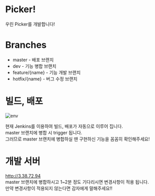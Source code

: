 # Picker!
우린 Picker를 개발합니다!

# Branches
- master - 배포 브랜치
- dev - 기능 병합 브랜치
- feature/{name} - 기능 개발 브랜치
- hotfix/{name} - 버그 수정 브랜치

# 빌드, 배포
![env](https://user-images.githubusercontent.com/23313008/146116966-d9ad44b6-ec77-4eaf-8b01-629a5315f53e.png)  

현재 Jenkins를 이용하여 빌드, 배포가 자동으로 이루어 집니다.  
master 브랜치에 병합 시 trigger 됩니다.  
그러므로 master 브랜치에 병합하실 땐 구현하신 기능을 꼼꼼히 확인해주세요!

# 개발 서버
http://3.38.72.94  
master 브랜치에 병합하시고 1~2분 정도 기다리시면 변경사항이 적용 됩니다.  
만약 변경사항이 적용되지 않는다면 감자에게 말해주세요!!